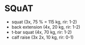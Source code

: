# SQuAT
* squat (3x, 75 % = 115 kg, rir: 1-2)
* back extension (4x, 20 kg, rir: 1-2)
* t-bar squat (4x, 70 kg, rir: 1-2)
* calf raise (3x 2x, 10 kg, rir: 0-1)
